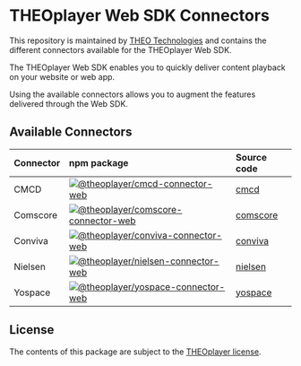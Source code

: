 # THEOplayer Web SDK Connectors

This repository is maintained by [THEO Technologies](https://www.theoplayer.com/) and contains the different connectors
available for the THEOplayer Web SDK.

The THEOplayer Web SDK enables you to quickly deliver content playback on your website or web app.

Using the available connectors allows you to augment the features delivered through the Web SDK.

## Available Connectors

| Connector | npm package                                                                                                                                                                                                         | Source code                                                               |
|:----------|:--------------------------------------------------------------------------------------------------------------------------------------------------------------------------------------------------------------------|:--------------------------------------------------------------------------|
| CMCD      | [![@theoplayer/cmcd-connector-web](https://img.shields.io/npm/v/%40theoplayer%2Fcmcd-connector-web?label=%40theoplayer%2Fcmcd-connector-web)](https://npmjs.com/package/@theoplayer/cmcd-connector-web)             | [cmcd](https://github.com/THEOplayer/web-connectors/tree/main/cmcd)       |
| Comscore  | [![@theoplayer/comscore-connector-web](https://img.shields.io/npm/v/%40theoplayer%2Fcomscore-connector-web?label=%40theoplayer%2Fcomscore-connector-web)](https://npmjs.com/package/@theoplayer/comscore-connector-web)         | [comscore](https://github.com/THEOplayer/web-connectors/tree/main/comscore)       |
| Conviva   | [![@theoplayer/conviva-connector-web](https://img.shields.io/npm/v/%40theoplayer%2Fconviva-connector-web?label=%40theoplayer%2Fconviva-connector-web)](https://npmjs.com/package/@theoplayer/conviva-connector-web) | [conviva](https://github.com/THEOplayer/web-connectors/tree/main/conviva) |
| Nielsen   | [![@theoplayer/nielsen-connector-web](https://img.shields.io/npm/v/%40theoplayer%2Fnielsen-connector-web?label=%40theoplayer%2Fnielsen-connector-web)](https://npmjs.com/package/@theoplayer/nielsen-connector-web) | [nielsen](https://github.com/THEOplayer/web-connectors/tree/main/nielsen) |
| Yospace   | [![@theoplayer/yospace-connector-web](https://img.shields.io/npm/v/%40theoplayer%2Fyospace-connector-web?label=%40theoplayer%2Fyospace-connector-web)](https://npmjs.com/package/@theoplayer/yospace-connector-web) | [yospace](https://github.com/THEOplayer/web-connectors/tree/main/yospace) |

## License

The contents of this package are subject to the [THEOplayer license](https://www.theoplayer.com/terms).

